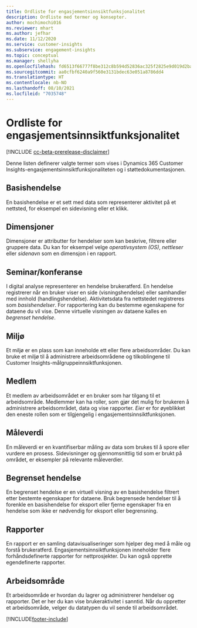 ```yaml
---
title: Ordliste for engasjementsinnsiktfunksjonalitet
description: Ordliste med termer og konsepter.
author: mochimochi016
ms.reviewer: mhart
ms.author: jefhar
ms.date: 11/12/2020
ms.service: customer-insights
ms.subservice: engagement-insights
ms.topic: conceptual
ms.manager: shellyha
ms.openlocfilehash: fd6513f66777f8be312c8b594d52836ac325f2825e9d019d2ba0f49c587cf8ca
ms.sourcegitcommit: aa0cfbf6240a9f560e3131bdec63e051a8786dd4
ms.translationtype: HT
ms.contentlocale: nb-NO
ms.lasthandoff: 08/10/2021
ms.locfileid: "7035748"
---
```

# <a name="engagement-insights-capability-glossary"></a>Ordliste for engasjementsinnsiktfunksjonalitet

[!INCLUDE [cc-beta-prerelease-disclaimer](includes/cc-beta-prerelease-disclaimer.md)]

Denne listen definerer valgte termer som vises i Dynamics 365 Customer Insights-engasjementsinnsiktfunksjonaliteten og i støttedokumentasjonen.

## <a name="base-event"></a>Basishendelse

En basishendelse er et sett med data som representerer aktivitet på et nettsted, for eksempel en sidevisning eller et klikk. 

## <a name="dimensions"></a>Dimensjoner

Dimensjoner er attributter for hendelser som kan beskrive, filtrere eller gruppere data. Du kan for eksempel velge *operativsystem (OS)*, *nettleser* eller *sidenavn* som en dimensjon i en rapport.

## <a name="event"></a>Seminar/konferanse

I digital analyse representerer en hendelse brukeratferd. En hendelse registrerer når en bruker viser en side (visningshendelse) eller samhandler med innhold (handlingshendelse). Aktivitetsdata fra nettstedet registreres som *basishendelser*. For rapportering kan du bestemme egenskapene for dataene du vil vise. Denne virtuelle visningen av dataene kalles en *begrenset hendelse*. 

## <a name="environment"></a>Miljø

 Et miljø er en plass som kan inneholde ett eller flere arbeidsområder. Du kan bruke et miljø til å administrere arbeidsområdene og tilkoblingene til Customer Insights-målgruppeinnsiktfunksjonen.

## <a name="member"></a>Medlem

Et medlem av arbeidsområdet er en bruker som har tilgang til et arbeidsområde. Medlemmer kan ha roller, som gjør det mulig for brukeren å administrere arbeidsområdet, data og vise rapporter. *Eier* er for øyeblikket den eneste rollen som er tilgjengelig i engasjementsinnsiktfunksjonen.

## <a name="metric"></a>Måleverdi

En måleverdi er en kvantifiserbar måling av data som brukes til å spore eller vurdere en prosess. Sidevisninger og gjennomsnittlig tid som er brukt på området, er eksempler på relevante måleverdier.

## <a name="refined-event"></a>Begrenset hendelse

En begrenset hendelse er en virtuell visning av en basishendelse filtrert etter bestemte egenskaper for dataene. Bruk begrensede hendelser til å forenkle en basishendelse for eksport eller fjerne egenskaper fra en hendelse som ikke er nødvendig for eksport eller begrensning.

## <a name="report"></a>Rapporter

En rapport er en samling datavisualiseringer som hjelper deg med å måle og forstå brukeratferd. Engasjementsinnsiktfunksjonen inneholder flere forhåndsdefinerte rapporter for nettprosjekter. Du kan også opprette egendefinerte rapporter. 

## <a name="workspace"></a>Arbeidsområde

Et arbeidsområde er hvordan du lagrer og administrerer hendelser og rapporter. Det er her du kan vise brukeraktivitet i sanntid. Når du oppretter et arbeidsområde, velger du datatypen du vil sende til arbeidsområdet.


[!INCLUDE[footer-include](../includes/footer-banner.md)]